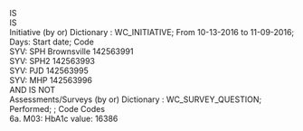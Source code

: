 IS	
IS	
Initiative
(by or) Dictionary : WC_INITIATIVE; From 10-13-2016 to 11-09-2016; Days: Start date;	Code						
SYV: SPH Brownsville	142563991					
SYV: SPH2	142563993					
SYV: PJD	142563995					
SYV: MHP	142563996					
AND	
IS NOT	
Assessments/Surveys
(by or) Dictionary : WC_SURVEY_QUESTION; Performed; ;	Code		Codes				
6a. M03: HbA1c value:	16386				

